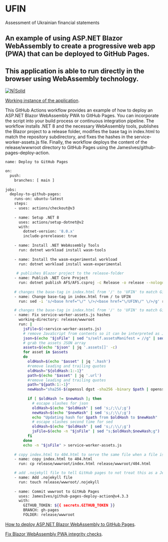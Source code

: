 # UFIN
Assessment of Ukrainian financial statements


##  An example of using ASP.NET Blazor WebAssembly to create a progressive web app (PWA) that can be deployed to GitHub Pages.

## This application is able to run directly in the browser using WebAssembly technology.

[![N|Solid](https://miro.medium.com/max/875/1*mNOKpf7lW6dQC8LvewtMdQ.jpeg)](https://docs.microsoft.com/en-us/aspnet/core/blazor/host-and-deploy/webassembly)

[Working instance of the application](https://whitewaw.github.io/UFIN/).

This GitHub Actions workflow provides an example of how to deploy an ASP.NET Blazor WebAssembly PWA to GitHub Pages. You can incorporate the script into your build process or continuous integration pipeline. The workflow installs .NET 8 and the necessary WebAssembly tools, publishes the Blazor project to a release folder, modifies the base tag in index.html to match the repository subdirectory, and fixes the hashes in the service-worker-assets.js file. Finally, the workflow deploys the content of the release/wwwroot directory to GitHub Pages using the JamesIves/github-pages-deploy-action.

```sh
name: Deploy to GitHub Pages

on:
  push:
    branches: [ main ]
    
jobs:
  deploy-to-github-pages:
    runs-on: ubuntu-latest
    steps:
    - uses: actions/checkout@v3
    
    - name: Setup .NET 8
      uses: actions/setup-dotnet@v2
      with:
        dotnet-version: '8.0.x'
        include-prerelease: true
        
    - name: Install .NET WebAssembly Tools
      run: dotnet workload install wasm-tools
      
    - name: Install the wasm-experimental workload
      run: dotnet workload install wasm-experimental
        
     # publishes Blazor project to the release-folder
    - name: Publish .NET Core Project
      run: dotnet publish AFS/AFS.csproj -c Release -o release --nologo
    
    # changes the base-tag in index.html from '/' to 'UFIN' to match GitHub Pages repository subdirectory
    - name: Change base-tag in index.html from / to UFIN
      run: sed -i 's/<base href="\/" \/>/<base href="\/UFIN\/" \/>/g' release/wwwroot/index.html

    # changes the base-tag in index.html from '/' to 'UFIN' to match GitHub Pages repository subdirectory
    - name: Fix service-worker-assets.js hashes
      working-directory: release/wwwroot
      run: |
        jsFile=$(<service-worker-assets.js)
        # remove JavaScript from contents so it can be interpreted as JSON
        json=$(echo "$jsFile" | sed "s/self.assetsManifest = //g" | sed "s/;//g")
        # grab the assets JSON array
        assets=$(echo "$json" | jq '.assets[]' -c)
        for asset in $assets
        do
          oldHash=$(echo "$asset" | jq '.hash')
          #remove leading and trailing quotes
          oldHash="${oldHash:1:-1}"
          path=$(echo "$asset" | jq '.url')
          #remove leading and trailing quotes
          path="${path:1:-1}"
          newHash="sha256-$(openssl dgst -sha256 -binary $path | openssl base64 -A)"
          
          if [ $oldHash != $newHash ]; then
            # escape slashes for json
            oldHash=$(echo "$oldHash" | sed 's;/;\\/;g')
            newHash=$(echo "$newHash" | sed 's;/;\\/;g')
            echo "Updating hash for $path from $oldHash to $newHash"
            # escape slashes second time for sed
            oldHash=$(echo "$oldHash" | sed 's;/;\\/;g')
            jsFile=$(echo -n "$jsFile" | sed "s;$oldHash;$newHash;g")
          fi
        done
        echo -n "$jsFile" > service-worker-assets.js
    
    # copy index.html to 404.html to serve the same file when a file is not found
    - name: copy index.html to 404.html
      run: cp release/wwwroot/index.html release/wwwroot/404.html

    # add .nojekyll file to tell GitHub pages to not treat this as a Jekyll project. (Allow files and folders starting with an underscore)
    - name: Add .nojekyll file
      run: touch release/wwwroot/.nojekyll
      
    - name: Commit wwwroot to GitHub Pages
      uses: JamesIves/github-pages-deploy-action@v4.3.3
      with:
        GITHUB_TOKEN: ${{ secrets.GITHUB_TOKEN }}
        BRANCH: gh-pages
        FOLDER: release/wwwroot
```

[How to deploy ASP.NET Blazor WebAssembly to GitHub Pages](https://swimburger.net/blog/dotnet/how-to-deploy-aspnet-blazor-webassembly-to-github-pages).

[Fix Blazor WebAssembly PWA integrity checks](https://swimburger.net/blog/dotnet/fix-blazor-webassembly-pwa-integrity-checks).
